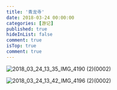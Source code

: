 ```yaml
---
title: '青龙寺'
date: 2018-03-24 00:00:00
categories: [游记]
published: true
hideInList: false
comment: true 
isTop: true
comment: true
---
```


![2018_03_24_13_35_IMG_4190 (2)(0002)](https://s2.loli.net/2022/07/15/9lJXp8r4WiaeLZR.jpg)

![2018_03_24_13_42_IMG_4196 (2)(0002)](https://s2.loli.net/2022/07/15/luID6ThVsm8XekG.jpg)